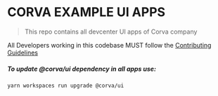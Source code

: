 # CORVA EXAMPLE UI APPS

> This repo contains all devcenter UI apps of Corva company

All Developers working in this codebase MUST follow the [Contributing
Guidelines](https://corvaqa.atlassian.net/wiki/spaces/SE/pages/333086721/Co)

##### To update @corva/ui dependency in all apps use:

`yarn workspaces run upgrade @corva/ui`
